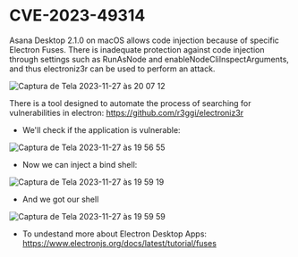 # CVE-2023-49314
Asana Desktop 2.1.0 on macOS allows code injection because of specific Electron Fuses. There is inadequate protection against code injection through settings such as RunAsNode and  enableNodeCliInspectArguments, and thus electroniz3r can be used to perform an attack.

![Captura de Tela 2023-11-27 às 20 07 12](https://github.com/louiselalanne/CVE-2023-49314/assets/100588945/070cd9e1-2018-4b39-aa1f-a71fdaaa538e)

There is a tool designed to automate the process of searching for vulnerabilities in electron: https://github.com/r3ggi/electroniz3r

- We'll check if the application is vulnerable:
 
![Captura de Tela 2023-11-27 às 19 56 55](https://github.com/louiselalanne/CVE-2023-49314/assets/100588945/4c088eeb-2061-4f1b-9a83-a7a9d03fd16c)

- Now we can inject a bind shell:

![Captura de Tela 2023-11-27 às 19 59 19](https://github.com/louiselalanne/CVE-2023-49314/assets/100588945/91108b25-385d-436f-a76a-2315ad1d1cec)

- And we got our shell

![Captura de Tela 2023-11-27 às 19 59 59](https://github.com/louiselalanne/CVE-2023-49314/assets/100588945/112212d6-c78e-4fa8-8192-305ef220e194)

- To undestand more about Electron Desktop Apps:
https://www.electronjs.org/docs/latest/tutorial/fuses
